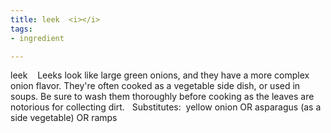 ```yaml
---
title: leek  <i></i>
tags:
- ingredient

---
```

leek    Leeks look like large green onions, and they have a more complex onion flavor.  They're often cooked as a vegetable side dish, or used in soups.  Be sure to wash them thoroughly before cooking as the leaves are notorious for collecting dirt.   Substitutes:  yellow onion OR asparagus (as a side vegetable) OR ramps
